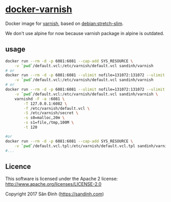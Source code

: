 # [docker-varnish](https://hub.docker.com/r/sandinh/varnish/)

Docker image for [varnish](https://www.varnish-cache.org/), based on [debian:stretch-slim](https://hub.docker.com/_/debian/).

We don't use alpine for now because varnish package in alpine is outdated.

## usage
```bash
docker run --rm -d -p 6081:6081 --cap-add SYS_RESOURCE \
    -v `pwd`/default.vcl:/etc/varnish/default.vcl sandinh/varnish
# or
docker run --rm -d -p 6081:6081 --ulimit nofile=131072:131072 --ulimit memlock=83968000 \
    -v `pwd`/default.vcl:/etc/varnish/default.vcl sandinh/varnish
# or
docker run --rm -d -p 6081:6081 --ulimit nofile=131072:131072 --ulimit memlock=83968000 \
    -v `pwd`/default.vcl:/etc/varnish/default.vcl sandinh/varnish \
    varnishd -F -a :6081 \
        -T 127.0.0.1:6082 \
        -f /etc/varnish/default.vcl \
        -S /etc/varnish/secret \
        -s s0=malloc,20m \
        -s s1=file,/tmp,100M \
        -t 120

#or
docker run --rm -d -p 6081:6081 --cap-add SYS_RESOURCE \
    -v `pwd`/default.vcl.tpl:/etc/varnish/default.vcl.tpl sandinh/varnish:consul-template
#...
```

## Licence
This software is licensed under the Apache 2 license:
http://www.apache.org/licenses/LICENSE-2.0

Copyright 2017 Sân Đình (https://sandinh.com)
